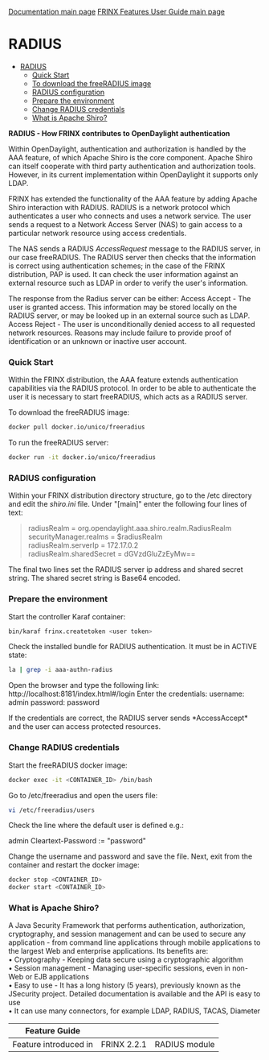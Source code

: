 [Documentation main page](https://frinxio.github.io/Frinx-docs/)
[FRINX Features User Guide main page](https://frinxio.github.io/Frinx-docs/FRINX_ODL_Distribution/Carbon/user_guide.html)
# RADIUS

<!-- TOC START min:1 max:3 link:true update:true -->
- [RADIUS](#radius)
    - [Quick Start](#quick-start)
    - [To download the freeRADIUS image](#to-download-the-freeradius-image)
    - [RADIUS configuration](#radius-configuration)
    - [Prepare the environment](#prepare-the-environment)
    - [Change RADIUS credentials](#change-radius-credentials)
    - [What is Apache Shiro?](#what-is-apache-shiro)

<!-- TOC END -->

**RADIUS - How FRINX contributes to OpenDaylight authentication**

Within OpenDaylight, authentication and authorization is handled by the AAA feature, of which Apache Shiro is the core component. Apache Shiro can itself cooperate with third party authentication and authorization tools. However, in its current implementation within OpenDaylight it supports only LDAP.

FRINX has extended the functionality of the AAA feature by adding Apache Shiro interaction with RADIUS. RADIUS is a network protocol which authenticates a user who connects and uses a network service. The user sends a request to a Network Access Server (NAS) to gain access to a particular network resource using access credentials.

The NAS sends a RADIUS *AccessRequest* message to the RADIUS server, in our case freeRADIUS. The RADIUS server then checks that the information is correct using authentication schemes; in the case of the FRINX distribution, PAP is used. It can check the user information against an external resource such as LDAP in order to verify the user's information.

The response from the Radius server can be either: Access Accept - The user is granted access. This information may be stored locally on the RADIUS server, or may be looked up in an external source such as LDAP. Access Reject - The user is unconditionally denied access to all requested network resources. Reasons may include failure to provide proof of identification or an unknown or inactive user account.

### Quick Start
Within the FRINX distribution, the AAA feature extends authentication capabilities via the RADIUS protocol. In order to be able to authenticate the user it is necessary to start freeRADIUS, which acts as a RADIUS server.

To download the freeRADIUS image:
```bash
docker pull docker.io/unico/freeradius
```

To run the freeRADIUS server:
```bash
docker run -it docker.io/unico/freeradius
```

### RADIUS configuration  
Within your FRINX distribution directory structure, go to the /etc directory and edit the *shiro.ini* file. Under "[main]" enter the following four lines of text:

> radiusRealm = org.opendaylight.aaa.shiro.realm.RadiusRealm securityManager.realms = $radiusRealm  
> radiusRealm.serverIp = 172.17.0.2  
> radiusRealm.sharedSecret = dGVzdGluZzEyMw==

The final two lines set the RADIUS server ip address and shared secret string. The shared secret string is Base64 encoded.

### Prepare the environment
Start the controller Karaf container:
```bash
bin/karaf frinx.createtoken <user token>
```

Check the installed bundle for RADIUS authentication. It must be in ACTIVE state:
```bash
la | grep -i aaa-authn-radius
```

Open the browser and type the following link: http://localhost:8181/index.html#/login Enter the credentials: username: admin password: password

If the credentials are correct, the RADIUS server sends \*AccessAccept\* and the user can access protected resources.

### Change RADIUS credentials

Start the freeRADIUS docker image:
```bash
docker exec -it <CONTAINER_ID> /bin/bash  
```

Go to /etc/freeradius and open the users file:
```bash
vi /etc/freeradius/users  
```

Check the line where the default user is defined e.g.:

admin Cleartext-Password := "password"

Change the username and password and save the file. Next, exit from the container and restart the docker image:
```bash
docker stop <CONTAINER_ID>   
docker start <CONTAINER_ID>
```

### What is Apache Shiro?  
A Java Security Framework that performs authentication, authorization, cryptography, and session management and can be used to secure any application - from command line applications through mobile applications to the largest Web and enterprise applications. Its benefits are:  
• Cryptography - Keeping data secure using a cryptographic algorithm  
• Session management - Managing user-specific sessions, even in non-Web or EJB applications  
• Easy to use - It has a long history (5 years), previously known as the JSecurity project. Detailed documentation is available and the API is easy to use  
• It can use many connectors, for example LDAP, RADIUS, TACAS, Diameter

| Feature Guide         |             |               |
|-----------------------|-------------|---------------|
| Feature introduced in | FRINX 2.2.1 | RADIUS module |
